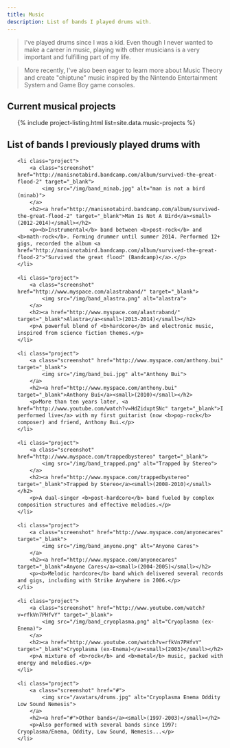 ```yaml
---
title: Music
description: List of bands I played drums with.
---
```


> I've played drums since I was a kid. Even though I never wanted to make a career in music, playing with other musicians is a very important and fulfilling part of my life.

> More recently, I've also been eager to learn more about Music Theory and create "chiptune" music inspired by the Nintendo Entertainment System and Game Boy game consoles.

## Current musical projects

<ul class="items thumbs">
  <!-- listed from _data/music-projects.yaml -->
  {% include project-listing.html list=site.data.music-projects %}
</ul>

<div class="clear"></div>

## List of bands I previously played drums with

<ul class="items thumbs">

	<li class="project">
		<a class="screenshot" href="http://manisnotabird.bandcamp.com/album/survived-the-great-flood-2" target="_blank">
			<img src="/img/band_minab.jpg" alt="man is not a bird (minab)">
		</a>
		<h2><a href="http://manisnotabird.bandcamp.com/album/survived-the-great-flood-2" target="_blank">Man Is Not A Bird</a><small>(2012-2014)</small></h2>
		<p><b>Instrumental</b> band between <b>post-rock</b> and <b>math-rock</b>. Forming drummer until summer 2014. Performed 12+ gigs, recorded the album <a href="http://manisnotabird.bandcamp.com/album/survived-the-great-flood-2">"Survived the great flood" (Bandcamp)</a>.</p>
	</li>
	
	<li class="project">
		<a class="screenshot" href="http://www.myspace.com/alastraband/" target="_blank">
			<img src="/img/band_alastra.png" alt="alastra">
		</a>
		<h2><a href="http://www.myspace.com/alastraband/" target="_blank">Alastra</a><small>(2013-2014)</small></h2>
		<p>A powerful blend of <b>hardcore</b> and electronic music, inspired from science fiction themes.</p>
	</li>

	<li class="project">
		<a class="screenshot" href="http://www.myspace.com/anthony.bui" target="_blank">
			<img src="/img/band_bui.jpg" alt="Anthony Bui">
		</a>
		<h2><a href="http://www.myspace.com/anthony.bui" target="_blank">Anthony Bui</a><small>(2010)</small></h2>
		<p>More than ten years later, <a href="http://www.youtube.com/watch?v=HdZidxptSNc" target="_blank">I performed live</a> with my first guitarist (now <b>pop-rock</b> composer) and friend, Anthony Bui.</p>
	</li>

	<li class="project">
		<a class="screenshot" href="http://www.myspace.com/trappedbystereo" target="_blank">
			<img src="/img/band_trapped.png" alt="Trapped by Stereo">
		</a>
		<h2><a href="http://www.myspace.com/trappedbystereo" target="_blank">Trapped by Stereo</a><small>(2008-2010)</small></h2>
		<p>A dual-singer <b>post-hardcore</b> band fueled by complex composition structures and effective melodies.</p>
	</li>

	<li class="project">
		<a class="screenshot" href="http://www.myspace.com/anyonecares" target="_blank">
			<img src="/img/band_anyone.png" alt="Anyone Cares">
		</a>
		<h2><a href="http://www.myspace.com/anyonecares" target="_blank">Anyone Cares</a><small>(2004-2005)</small></h2>
		<p><b>Melodic hardcore</b> band which delivered several records and gigs, including with Strike Anywhere in 2006.</p>
	</li>

	<li class="project">
		<a class="screenshot" href="http://www.youtube.com/watch?v=rfkVn7PHfvY" target="_blank">
			<img src="/img/band_cryoplasma.png" alt="Cryoplasma (ex-Enema)">
		</a>
		<h2><a href="http://www.youtube.com/watch?v=rfkVn7PHfvY" target="_blank">Cryoplasma (ex-Enema)</a><small>(2003)</small></h2>
		<p>A mixture of <b>rock</b> and <b>metal</b> music, packed with energy and melodies.</p>
	</li>

	<li class="project">
		<a class="screenshot" href="#">
			<img src="/avatars/drums.jpg" alt="Cryoplasma Enema Oddity Low Sound Nemesis">
		</a>
		<h2><a href="#">Other bands</a><small>(1997-2003)</small></h2>
		<p>Also performed with several bands since 1997: Cryoplasma/Enema, Oddity, Low Sound, Nemesis...</p>
	</li>

</ul>

<div class="clear"></div>

<!--<a class="button" href="http://www.last.fm/user/roly/library" target="_blank"><span class="lastfm"/>My favorite bands</a>-->
